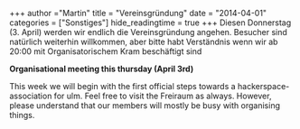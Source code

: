 +++
author ="Martin"
title = "Vereinsgründung"
date = "2014-04-01"
categories = ["Sonstiges"]
hide_readingtime = true
+++
Diesen Donnerstag (3. April) werden wir endlich die Vereinsgründung angehen. Besucher sind natürlich weiterhin willkommen, aber bitte habt Verständnis wenn wir ab 20:00 mit Organisatorischem Kram beschäftigt sind

**Organisational meeting this thursday (April 3rd)**

This week we will begin with the first official steps towards a hackerspace-association for ulm. Feel free to visit the Freiraum as always. However, please understand that our members will mostly be busy with organising things.
